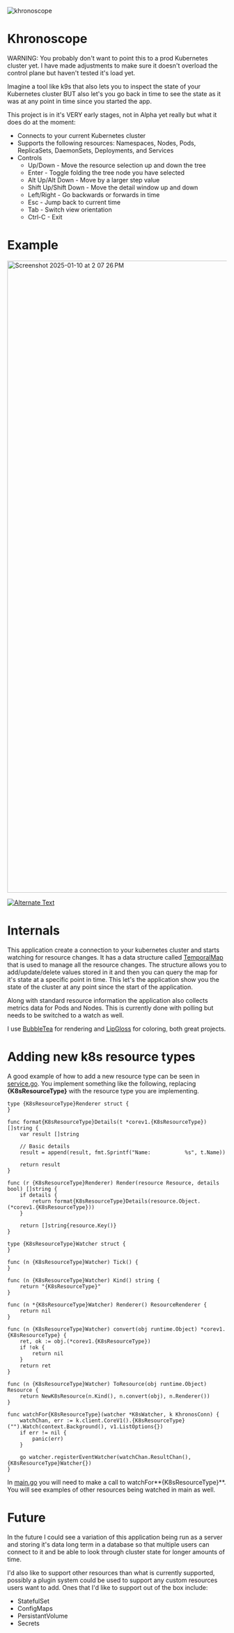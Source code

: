 ![khronoscope](https://github.com/user-attachments/assets/ed78c414-98e6-400e-b1a1-a18e82baf189)

# Khronoscope
WARNING: You probably don't want to point this to a prod Kubernetes cluster yet.  I have made adjustments to make sure it doesn't overload the control plane but haven't tested it's load yet.

Imagine a tool like k9s that also lets you to inspect the state of your Kubernetes cluster BUT also let's you go back in time to see the state as it was at any point in time since you started the app.

This project is in it's VERY early stages, not in Alpha yet really but what it does do at the moment:

- Connects to your current Kubernetes cluster
- Supports the following resources: Namespaces, Nodes, Pods, ReplicaSets, DaemonSets, Deployments, and Services
- Controls
	- Up/Down - Move the resource selection up and down the tree
   	- Enter - Toggle folding the tree node you have selected
	- Alt Up/Alt Down - Move by a larger step value
	- Shift Up/Shift Down - Move the detail window up and down 
	- Left/Right - Go backwards or forwards in time
	- Esc - Jump back to current time
	- Tab - Switch view orientation
	- Ctrl-C - Exit

# Example
<img width="1452" alt="Screenshot 2025-01-10 at 2 07 26 PM" src="https://github.com/user-attachments/assets/d4eeac64-b203-40ff-a668-631055b06639" />

[![Alternate Text](https://github.com/user-attachments/assets/d4eeac64-b203-40ff-a668-631055b06639)](https://github.com/user-attachments/assets/c4780bc3-1e28-40b8-bd8b-372e97a038a2 "Khronoscope Vidoe Demo showing VCR controls")

# Internals
This application create a connection to your kubernetes cluster and starts watching for resource changes.  It has a data structure called [TemporalMap](https://github.com/hoyle1974/khronoscope/blob/main/temporal_map.go) that is used to manage all the resource changes.  The structure allows you to add/update/delete values stored in it and then you can query the map for it's state at a specific point in time.  This let's the application show you the state of the cluster at any point since the start of the application.  

Along with standard resource information the application also collects metrics data for Pods and Nodes.  This is currently done with polling but needs to be switched to a watch as well.

I use [BubbleTea](https://github.com/charmbracelet/bubbletea) for rendering and [LipGloss](https://github.com/charmbracelet/lipgloss) for coloring, both great projects.

# Adding new k8s resource types

A good example of how to add a new resource type can be seen in [service.go](https://github.com/hoyle1974/khronoscope/blob/main/service.go).  You implement something like the following, replacing **{K8sResourceType}** with the resource type you are implementing.

```
type {K8sResourceType}Renderer struct {
}

func format{K8sResourceType}Details(t *corev1.{K8sResourceType}) []string {
	var result []string

	// Basic details
	result = append(result, fmt.Sprintf("Name:           %s", t.Name))

	return result
}

func (r {K8sResourceType}Renderer) Render(resource Resource, details bool) []string {
	if details {
		return format{K8sResourceType}Details(resource.Object.(*corev1.{K8sResourceType}))
	}

	return []string{resource.Key()}
}

type {K8sResourceType}Watcher struct {
}

func (n {K8sResourceType}Watcher) Tick() {
}

func (n {K8sResourceType}Watcher) Kind() string {
	return "{K8sResourceType}"
}

func (n *{K8sResourceType}Watcher) Renderer() ResourceRenderer {
	return nil
}

func (n {K8sResourceType}Watcher) convert(obj runtime.Object) *corev1.{K8sResourceType} {
	ret, ok := obj.(*corev1.{K8sResourceType})
	if !ok {
		return nil
	}
	return ret
}

func (n {K8sResourceType}Watcher) ToResource(obj runtime.Object) Resource {
	return NewK8sResource(n.Kind(), n.convert(obj), n.Renderer())
}

func watchFor{K8sResourceType}(watcher *K8sWatcher, k KhronosConn) {
	watchChan, err := k.client.CoreV1().{K8sResourceType}("").Watch(context.Background(), v1.ListOptions{})
	if err != nil {
		panic(err)
	}

	go watcher.registerEventWatcher(watchChan.ResultChan(), {K8sResourceType}Watcher{})
}
```
In [main.go](https://github.com/hoyle1974/khronoscope/blob/main/main.go) you will need to make a call to watchFor**{K8sResourceType}**.  You will see examples of other resources being watched in main as well.


# Future

In the future I could see a variation of this application being run as a server and storing it's data long term in a database so that multiple users can connect to it and be able to look through cluster state for longer amounts of time.

I'd also like to support other resources than what is currently supported, possibly a plugin system could be used to support any custom resources users want to add.  Ones that I'd like to support out of the box include:
- StatefulSet
- ConfigMaps
- PersistantVolume
- Secrets
